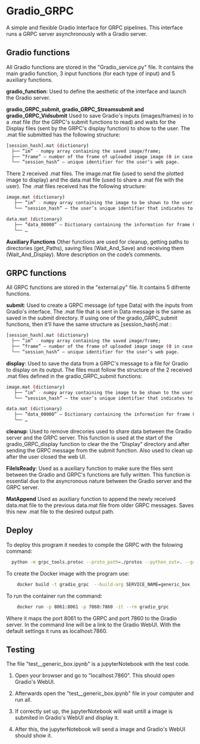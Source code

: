 
# Gradio_GRPC

A simple and flexible Gradio Interface for GRPC pipelines. This interface runs a GRPC server asynchronously with a Gradio server.

## Gradio functions

All Gradio functions are stored in the "Gradio_service.py" file. It contains the main gradio function, 3 input functions (for each type of input) and 5 auxiliary functions.

**gradio_function**:
Used to define the aesthetic of the interface and launch the Gradio server.

**gradio_GRPC_submit, gradio_GRPC_Streamsubmit and gradio_GRPC_Vidsubmit**
Used to save Gradio's inputs (images/frames) in to a .mat file (for the GRPC's submit functions to read) and waits for the Display files (sent by the GRPC's display function) to show to the user.
The .mat file submitted has the following structure:

```bash
[session_hash].mat (dictionary)
  ├── ”im” - numpy array containing the saved image/frame;
  ├── ”frame” – number of the frame of uploaded image image (0 in case of a single image). This information is used for appending the the receiving .mat files in GRPC display;
  └── ”session_hash” – unique identifier for the user’s web page.

```

There 2 received .mat files. The image.mat file (used to send the plotted image to display) and the data.mat file (used to share a .mat file with the user).
The .mat files received has the following structure:

```bash
image.mat (dictionary)
   ├── ”im” - numpy array containing the image to be shown to the user;
   └── ”session_hash” – the user’s unique identifier that indicates to whom should the image be displayed to.
```
```bash
data.mat (dictionary)
   ├── ”data_00000” – Dictionary containing the information for frame 0; (This is optional, but must exist if appending is needed for future files);
   └── …
```

**Auxiliary Functions**
Other functions are used for cleanup, getting paths to directories (get_Paths), saving files (Wait_And_Save) and receiving them (Wait_And_Display). More description on the code’s comments.

## GRPC functions

All GRPC functions are stored in the "external.py" file. It contains 5 difrente functions. 

**submit**:
Used to create a GRPC message (of type Data) with the inputs from Gradio's interface. The .mat file that is sent in Data message is the same as saved in the submit directory. If using one of the gradio_GRPC_submit functions, then it’ll have the same structure as [session_hash].mat :

```bash
[session_hash].mat (dictionary)
  ├── ”im” - numpy array containing the saved image/frame;
  ├── ”frame” – number of the frame of uploaded image image (0 in case of a single image). This information is used for appending the the receiving .mat files in GRPC display;
  └── ”session_hash” – unique identifier for the user’s web page.

```


**display**:
Used to save the data from a GRPC's message to a file for Gradio to display on its output. The files must follow the structure of the 2 received .mat files defined in the gradio_GRPC_submit functions:

```bash
image.mat (dictionary)
   ├── ”im” - numpy array containing the image to be shown to the user;
   └── ”session_hash” – the user’s unique identifier that indicates to whom should the image be displayed to.
```
```bash
data.mat (dictionary)
   ├── ”data_00000” – Dictionary containing the information for frame 0; (This is optional, but must exist if appending is needed for future files);
   └── …
```

**cleanup**:
Used to remove direcories used to share data between the Gradio server and the GRPC server. 
This function is used at the start of the gradio_GRPC_display function to clear the the "Display" directory and after sending the GRPC message from the submit function. Also used to clean up after the user closed the web UI.

**FileIsReady**:
Used as a auxiliary function to make sure the files sent between the Gradio and GRPC's functions are fully written. This function is essential due to the asyncronous nature between the Gradio server and the GRPC server.

**MatAppend**
Used as auxiliary function to append the newly received data.mat file to the previous data.mat file from older GRPC messages. Saves this new .mat file to the desired output path.


## Deploy

To deploy this program it needes to compile the GRPC with the folowing command:

```bash
  python -m grpc_tools.protoc --proto_path=./protos --python_out=. --grpc_python_out=. generic_box.proto
```
To create the Docker image with the program use:

```bash
    docker build -t gradio_grpc  --build-arg SERVICE_NAME=generic_box -f docker/Dockerfile .
```

To run the container run the command:

```bash
    docker run -p 8061:8061 -p 7860:7860 -it --rm gradio_grpc
```

Where it maps the port 8061 to the GRPC and port 7860 to the Gradio server. In the command line will be a link to the Gradio WebUI. With the default settings it runs as localhost:7860.



## Testing

The file "test__generic_box.ipynb" is a jupyterNotebook with the test code.

1. Open your browser and go to "localhost:7860". This should open Gradio's WebUI. 

2. Afterwards open the "test__generic_box.ipynb" file in your computer and run all.

3. If correctly set up, the jupyterNotebook will wait untill a image is submited in Gradio's WebUI and display it. 

4. After this, the jupyterNotebook will send a image and Gradio's WebUI should show it.


